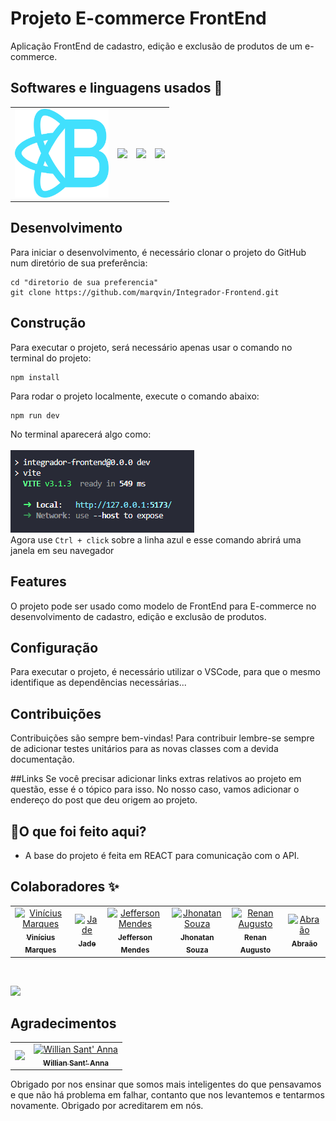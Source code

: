 <h1>Projeto E-commerce FrontEnd</h1>


Aplicação FrontEnd de cadastro, edição e exclusão de produtos de um e-commerce.

## Softwares e linguagens usados 💾
<table>
  <span>
  <tr>
    <td align="center">
      <a href="https://react-bootstrap.github.io/"><img src=".\src\images\reactbootstrap.svg" width="150px"></a>
    </td>
    <td align="center">
      <a href="https://vitejs.dev/"><img src="https://vitejs.dev/logo.svg" width="150px"></a>
    </td>
    <td align="center">
      <a href="https://code.visualstudio.com/"><img src="https://user-images.githubusercontent.com/29654835/27530003-e78876b8-5a13-11e7-8863-83fbdb900f72.png" width="150px"> </a>
    </td>
    <td align="center">
      <a href="https://pt-br.reactjs.org/"><img src="https://www.svgrepo.com/show/303500/react-1-logo.svg" width="150px"></a>
    </td>
  </tr>
    </span>
 </table>

## Desenvolvimento
Para iniciar o desenvolvimento, é necessário clonar o projeto do GitHub num diretório de sua preferência:

```
cd "diretorio de sua preferencia"
git clone https://github.com/marqvin/Integrador-Frontend.git
```
## Construção

Para executar o projeto, será necessário apenas usar o comando no terminal do projeto:

    npm install

Para rodar o projeto localmente, execute o comando abaixo:
```
npm run dev
```
No terminal aparecerá algo como: </br></br>
<img src=".\src\images\localmente.png"></br>
Agora use ```Ctrl + click``` sobre a linha azul e esse comando abrirá uma janela em seu navegador


## Features

O projeto pode ser usado como modelo de FrontEnd para E-commerce no desenvolvimento de cadastro, edição e exclusão de produtos.


## Configuração
Para executar o projeto, é necessário utilizar o VSCode, para que o mesmo identifique as dependências necessárias...

## Contribuições
Contribuições são sempre bem-vindas! Para contribuir lembre-se sempre de adicionar testes unitários para as novas classes com a devida documentação.

##Links
Se você precisar adicionar links extras relativos ao projeto em questão, esse é o tópico para isso. No nosso caso, vamos adicionar o endereço do post que deu origem ao projeto.


## 📌O que foi feito aqui?

- A base do projeto é feita em REACT para comunicação com o API.


## Colaboradores ✨

<!-- ALL-CONTRIBUTORS-LIST:START - Do not remove or modify this section -->
<!-- prettier-ignore-start -->
<!-- markdownlint-disable -->

<table>
  <tr>
    <td align="center"><a href="https://github.com/marqvin"><img src="https://avatars.githubusercontent.com/u/58312849?s=400&u=a2e483841e34a267f6dd2f25ab3e6b9b019b368e&v=4" width="100px;" alt="Vinícius Marques"/><br /><sub><b>Vinícius Marques</b></sub></a><br />
    </td>
    <td align="center"><a href="https://github.com/jbsoares"><img src="https://avatars.githubusercontent.com/u/44385434?v=4" width="100px;" alt="Jade"/><br /><sub><b>Jade</b></sub></a><br />
    </td>
    <td align="center"><a href="https://github.com/JeffersonMendes32"><img src="https://avatars.githubusercontent.com/u/99696674?v=4" width="100px;" alt="Jefferson Mendes"/><br /><sub><b>Jefferson Mendes</b></sub></a><br />
    </td>
    <td align="center"><a href="https://github.com/spark2617"><img src="https://avatars.githubusercontent.com/u/99609730?v=4" width="100px;" alt="Jhonatan Souza"/><br /><sub><b>Jhonatan Souza</b></sub></a><br />
    </td>
    <td align="center"><a href="https://github.com/devrsantos"><img src="https://avatars.githubusercontent.com/u/26532182?v=4" width="100px;" alt="Renan Augusto"/><br /><sub><b>Renan Augusto</b></sub></a><br />
    </td>
    <td align="center"><a href="https://github.com/Aristimunho"><img src="https://avatars.githubusercontent.com/u/92954038?v=4" width="100px;" alt="Abraão"/><br /><sub><b>Abraão</b></sub></a><br />
    </td>
  </tr>
</table>
</br>
<p>
<img src="http://img.shields.io/static/v1?label=STATUS&message=EM%20DESENVOLVIMENTO&color=GREEN&style=for-the-badge"/>
</p>

## Agradecimentos

<table>
  <tr>
    <td>
      <a href="https://www.digitalhouse.com/br"><img src="https://user-images.githubusercontent.com/58312849/190568705-fad12b35-3cad-4836-85ee-e1dedc2256e7.png" width="120"/></a>
    </td>
    <td align="center"><a href="https://github.com/wssantanna"><img src="https://avatars.githubusercontent.com/u/10561227?v=4" width="100px;" alt="Willian Sant' Anna"/><br /><sub><b>Willian Sant' Anna</b></sub></a><br />
    </td>
  </tr>
</table>
Obrigado por nos ensinar que somos mais inteligentes do que pensavamos e que não há problema
em falhar, contanto que nos levantemos e tentarmos novamente. Obrigado por acreditarem em nós.

